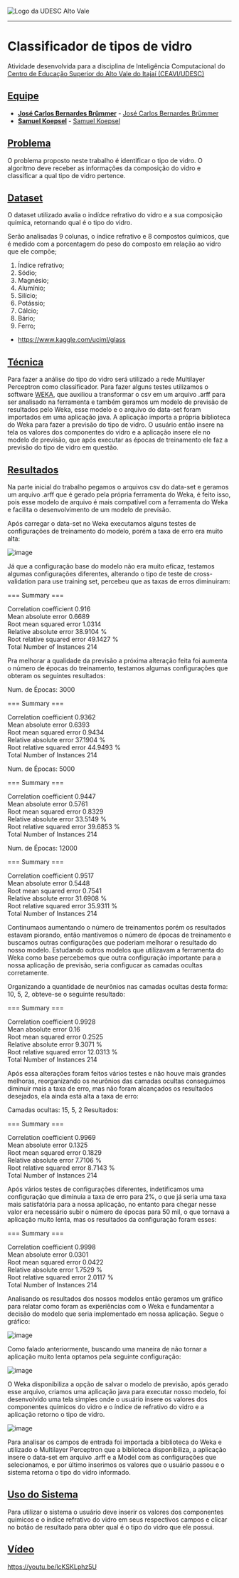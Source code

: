 <!-- Visualizador online: https://stackedit.io/ -->
 ![Logo da UDESC Alto Vale](http://www1.udesc.br/imagens/id_submenu/2019/marca_alto_vale_horizontal_assinatura_rgb_01.jpg)

---

# Classificador de tipos de vidro

Atividade desenvolvida para a disciplina de Inteligência Computacional do [Centro de Educação Superior do Alto Vale do Itajaí (CEAVI/UDESC)](https://www.udesc.br/ceavi)

## [Equipe](#equipe)
 - [**José Carlos Bernardes Brümmer**](mailto:josecarlosb.brummer@gmail.com) - [José Carlos Bernardes Brümmer](https://github.com/jcbebr)
 - [**Samuel Koepsel**](mailto:skoepsel@hotmail.com.br) - [Samuel Koepsel](https://github.com/samuelkoepsel1)
 
## [Problema](#problema)

O problema proposto neste trabalho é identificar o tipo de vidro. O algorítmo deve receber as informações da composição do vidro e classificar a qual tipo de vidro pertence. 

## [Dataset](#dataset)

O dataset utilizado avalia o indídce refrativo do vidro e a sua composição química, retornando qual é o tipo do vidro. 

Serão analisadas 9 colunas, o índice refrativo e 8 compostos químicos, que é medido com a porcentagem do peso do composto em relação ao vidro que ele compõe;

1. Índice refrativo;
2. Sódio;
3. Magnésio;
4. Alumínio;
5. Silício;
6. Potássio;
7. Cálcio;
8. Bário;
9. Ferro;

- https://www.kaggle.com/uciml/glass

## [Técnica](#tecnica)

Para fazer a análise do tipo do vidro será utilizado a rede Multilayer Perceptron como classificador. Para fazer alguns testes utilizamos o software [WEKA](https://www.cs.waikato.ac.nz/ml/weka/), que auxiliou a transformar o csv em um arquivo .arff para ser analisado na ferramenta e também geramos um modelo de previsão de resultados pelo Weka, esse modelo e o arquivo do data-set foram importados em uma aplicação java. A aplicação importa a própria biblioteca do Weka para fazer a previsão do tipo de vidro. O usuário então insere na tela os valores dos componentes do vidro e a aplicação insere ele no modelo de previsão, que após executar as épocas de treinamento ele faz a previsão do tipo de vidro em questão.

## [Resultados](#resultados)

Na parte inicial do trabalho pegamos o arquivos csv do data-set e geramos um arquivo .arff que é gerado pela própria ferramenta do Weka, é feito isso, pois esse modelo de arquivo é mais compatível com a ferramenta do Weka e facilita o desenvolvimento de um modelo de previsão.

Após carregar o data-set no Weka executamos alguns testes de configurações de treinamento do modelo, porém a taxa de erro era muito alta:

![image](https://i.imgur.com/7Wvzz4F.png)

Já que a configuração base do modelo não era muito eficaz, testamos algumas configurações diferentes, alterando o tipo de teste de cross-validation para use training set, percebeu que as taxas de erros diminuiram:

=== Summary ===

Correlation coefficient                  0.916 <br />
Mean absolute error                      0.6689 <br />
Root mean squared error                  1.0314 <br />
Relative absolute error                 38.9104 % <br />
Root relative squared error             49.1427 % <br />
Total Number of Instances              214

Pra melhorar a qualidade da previsão a próxima alteração feita foi aumenta o número de épocas do treinamento, testamos algumas configurações que obteram os seguintes resultados:

Num. de Épocas: 3000

=== Summary ===

Correlation coefficient                  0.9362 <br />
Mean absolute error                      0.6393 <br />
Root mean squared error                  0.9434 <br />
Relative absolute error                 37.1904 % <br />
Root relative squared error             44.9493 % <br />
Total Number of Instances              214       

Num. de Épocas: 5000

=== Summary ===

Correlation coefficient                  0.9447 <br />
Mean absolute error                      0.5761 <br />
Root mean squared error                  0.8329 <br />
Relative absolute error                 33.5149 % <br />
Root relative squared error             39.6853 % <br />
Total Number of Instances              214     

Num. de Épocas: 12000

=== Summary ===

Correlation coefficient                  0.9517 <br />
Mean absolute error                      0.5448 <br />
Root mean squared error                  0.7541 <br />
Relative absolute error                 31.6908 % <br />
Root relative squared error             35.9311 % <br />
Total Number of Instances              214  


Continumaos aumentando o número de treinamentos porém os resultados estavam piorando, então mantivemos o número de épocas de treinamento e buscamos outras configurações que poderiam melhorar o resultado do nosso modelo. Estudando outros modelos que utilizavam a ferramenta do Weka como base percebemos que outra configuração importante para a nossa aplicação de previsão, seria configucar as camadas ocultas corretamente.

Organizando a quantidade de neurônios nas camadas ocultas desta forma: 10, 5, 2, obteve-se o seguinte resultado:

=== Summary ===

Correlation coefficient                  0.9928 <br />
Mean absolute error                      0.16 <br /> 
Root mean squared error                  0.2525 <br />
Relative absolute error                  9.3071 % <br />
Root relative squared error             12.0313 % <br />
Total Number of Instances              214   

Após essa alterações foram feitos vários testes e não houve mais grandes melhoras, reorganizando os neurônios das camadas ocultas conseguimos diminuir mais a taxa de erro, mas não foram alcançados os resultados desejados, ela ainda está alta a taxa de erro:

Camadas ocultas: 15, 5, 2
Resultados:

=== Summary ===

Correlation coefficient                  0.9969 <br />
Mean absolute error                      0.1325 <br />
Root mean squared error                  0.1829 <br />
Relative absolute error                  7.7106 % <br />
Root relative squared error              8.7143 % <br />
Total Number of Instances              214

Após vários testes de configurações diferentes, indetificamos uma configuração que diminuia a taxa de erro para 2%, o que já seria uma taxa mais satisfatória para a nossa aplicação, no entanto para chegar nesse valor era necessário subir o número de épocas para 50 mil, o que tornava a aplicação muito lenta, mas os resultados da configuração foram esses:

=== Summary ===

Correlation coefficient                  0.9998 <br />
Mean absolute error                      0.0301 <br />
Root mean squared error                  0.0422 <br />
Relative absolute error                  1.7529 % <br />
Root relative squared error              2.0117 % <br />
Total Number of Instances              214

Analisando os resultados dos nossos modelos então geramos um gráfico para relatar como foram as experiências com o Weka e fundamentar a decisão do modelo que seria implementado em nossa aplicação. Segue o gráfico:

![image](https://i.imgur.com/hxQT27M.jpg)

Como falado anteriormente, buscando uma maneira de não tornar a aplicação muito lenta optamos pela seguinte configuração:

![image](https://i.imgur.com/K9V2e4P.jpg)

O Weka disponibiliza a opção de salvar o modelo de previsão, após gerado esse arquivo, criamos uma aplicação java para executar nosso modelo, foi desenvolvido uma tela simples onde o usuário insere os valores dos componentes químicos do vidro e o índice de refrativo do vidro e a aplicação retorno o tipo de vidro.

![image](https://i.imgur.com/MbWb2Q3.jpg)

Para analisar os campos de entrada foi importada a biblioteca do Weka e utilizado o Multilayer Perceptron que a biblioteca disponibiliza, a aplicação insere o data-set em arquivo .arff e a Model com as configurações que selecionamos, e por último inserimos os valores que o usuário passou e o sistema retorna o tipo do vidro informado.

## [Uso do Sistema](#uso)

Para utilizar o sistema o usuário deve inserir os valores dos componentes químicos e o índice refrativo do vidro em seus respectivos campos e clicar no botão de resultado para obter qual é o tipo do vidro que ele possui.

## [Vídeo](#video)

https://youtu.be/lcKSKLphz5U